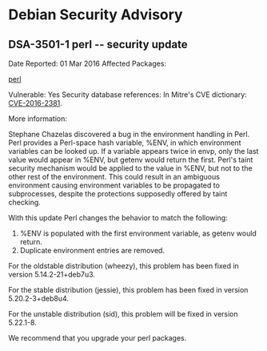 
Debian Security Advisory
========================


DSA-3501-1 perl -- security update
----------------------------------



Date Reported:
01 Mar 2016
Affected Packages:

[perl](https://packages.debian.org/src:perl)

Vulnerable:
Yes
Security database references:
In Mitre's CVE dictionary: [CVE-2016-2381](https://security-tracker.debian.org/tracker/CVE-2016-2381).  

More information:

Stephane Chazelas discovered a bug in the environment handling in Perl.
Perl provides a Perl-space hash variable, %ENV, in which environment
variables can be looked up. If a variable appears twice in envp, only
the last value would appear in %ENV, but getenv would return the first.
Perl's taint security mechanism would be applied to the value in %ENV,
but not to the other rest of the environment. This could result in an
ambiguous environment causing environment variables to be propagated to
subprocesses, despite the protections supposedly offered by taint
checking.


With this update Perl changes the behavior to match the following:


1. %ENV is populated with the first environment variable, as getenv
 would return.
2. Duplicate environment entries are removed.


For the oldstable distribution (wheezy), this problem has been fixed
in version 5.14.2-21+deb7u3.


For the stable distribution (jessie), this problem has been fixed in
version 5.20.2-3+deb8u4.


For the unstable distribution (sid), this problem will be fixed in
version 5.22.1-8.


We recommend that you upgrade your perl packages.





